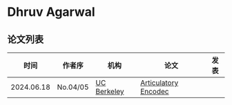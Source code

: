 # Dhruv Agarwal

## 论文列表

| 时间 | 作者序 | 机构 | 论文 | 发表 |
|:-:|:-:|---|---|---|
| 2024.06.18 | No.04/05 | [UC Berkeley](../Institutions/USA-UCBerkeley_美国加州伯克利大学.md) | [Articulatory Encodec](../Models/Speech_Neural_Codec/2024.06.18_Articulatory_Encodec.md) |
